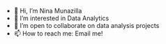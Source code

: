 - 👋 Hi, I’m Nina Munazilla
- 👀 I’m interested in Data Analytics
- 💞️ I’m open to collaborate on data analysis projects
- 📫 How to reach me: Email me!

<!---
Ninamuna/Ninamuna is a ✨ special ✨ repository because its `README.md` (this file) appears on your GitHub profile.
You can click the Preview link to take a look at your changes.
--->
